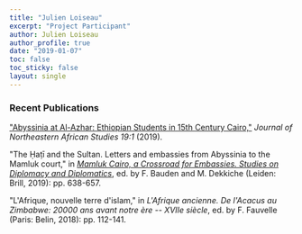 ```yaml
---
title: "Julien Loiseau"
excerpt: "Project Participant"
author: Julien Loiseau
author_profile: true
date: "2019-01-07"
toc: false
toc_sticky: false
layout: single
---
```


### Recent Publications

["Abyssinia at Al-Azhar: Ethiopian Students in 15th Century Cairo,"](https://www.jstor.org/stable/10.14321/nortafristud.19.1.0061?seq=1) *Journal of Northeastern African Studies 19:1* (2019).

"The Ḥaṭī and the Sultan. Letters and embassies from Abyssinia to the Mamluk court," in [*Mamluk Cairo, a Crossroad for Embassies. Studies on Diplomacy and Diplomatics*](https://brill.com/view/title/39256), ed. by F. Bauden and M. Dekkiche (Leiden: Brill, 2019): pp. 638-657.

"L'Afrique, nouvelle terre d'islam," in *L'Afrique ancienne. De l'Acacus au Zimbabwe: 20000 ans avant notre ère -- XVIIe siècle*, ed. by F. Fauvelle (Paris: Belin, 2018): pp. 112-141.

